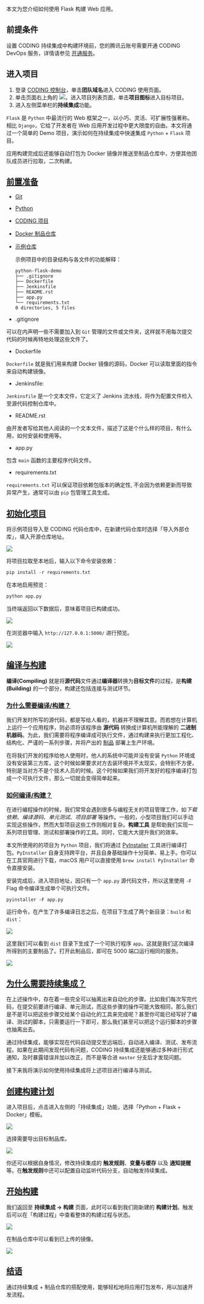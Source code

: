 本文为您介绍如何使用 Flask 构建 Web 应用。

## 前提条件
设置 CODING 持续集成中构建环境前，您的腾讯云账号需要开通 CODING DevOps 服务，详情请参见 [开通服务](https://cloud.tencent.com/document/product/1115/37268)。

## 进入项目
1. 登录 [CODING 控制台](https://console.cloud.tencent.com/coding)，单击**团队域名**进入 CODING 使用页面。
2. 单击页面右上角的 <img src ="https://main.qcloudimg.com/raw/d94a8e60dd3a41d0af07d72ae0e9d70e.png" style ="margin:0">，进入项目列表页面，单击**项目图标**进入目标项目。
3.  进入左侧菜单栏的**持续集成**功能。

`Flask` 是 `Python` 中最流行的 Web 框架之一，以小巧、灵活、可扩展性强著称。相比 `Django`，它给了开发者在 Web 应用开发过程中更大限度的自由。本文将通过一个简单的 Demo 项目，演示如何在持续集成中快速集成 `Python` + `Flask` 项目。

应用构建完成后还能够自动打包为 Docker 镜像并推送至制品仓库中，方便其他团队成员进行拉取，二次构建。

## [前置准备](#prerequisite)

-   [Git](<https://git-scm.com/>)
-   [Python](<https://www.python.org/>)
-   [CODING 项目](/docs/start/project.html)
-   [Docker 制品仓库](/docs/artifacts/quick-start/docker.html)
-   [示例仓库](https://coding-public.coding.net/public/python-flask-demo/python-flask-demo/git/files)

    示例项目中的目录结构与各文件的功能解释：

    ```git
    python-flask-demo
    ├── .gitignore
    ├── Dockerfile
    ├── Jenkinsfile
    ├── README.rst
    ├── app.py
    └── requirements.txt
    0 directories, 5 files
    ```

-   .gitignore

  可以在内声明一些不需要加入到 `Git` 管理的文件或文件夹，这样就不用每次提交代码的时候再特地处理这些文件了。

-   Dockerfile

  `Dockerfile` 就是我们用来构建 Docker 镜像的源码，Docker 可以读取里面的指令来自动构建镜像。

-   Jenkinsfile: 

  `Jenkinsfile` 是一个文本文件，它定义了 Jenkins 流水线，将作为配置文件检入至源代码控制仓库中。

-   README.rst

  由开发者写给其他人阅读的一个文本文件，描述了这是个什么样的项目，有什么用，如何安装和使用等。

-   app.py

  包含 `main` 函数的主要程序代码文件。

-   requirements.txt

  `requirements.txt` 可以保证项目依赖包版本的确定性, 不会因为依赖更新而导致异常产生，通常可以由 `pip` 包管理工具生成。

## [初始化项目](#init)

将示例项目导入至 CODING 代码仓库中，在新建代码仓库时选择「导入外部仓库」，填入开源仓库地址。

![](https://help-assets.codehub.cn/enterprise/20211125111043.png)

将项目拉取至本地后，输入以下命令安装依赖：

```python
pip install -r requirements.txt
```

在本地启用预览：

```python
python app.py
```

当终端返回以下数据后，意味着项目已构建成功。

![](https://help-assets.codehub.cn/enterprise/20211125112240.png)

在浏览器中输入 `http://127.0.0.1:5000/` 进行预览。

![](https://help-assets.codehub.cn/enterprise/20211125112324.png)

## [编译与构建](#compiling-building)

**编译(Compiling)** 就是将**源代码**文件通过**编译器**转换为**目标文件**的过程，是**构建(Building)** 的一个部分，构建还包括连接与测试环节。

### [为什么需要编译/构建？](#why-compiling)

我们开发时所写的源代码，都是写给人看的，机器并不理解其意。而若想在计算机上运行一个应用程序，则必须将该程序由 **源代码** 转换成计算机所能理解的 **二进制机器码**。为此，我们需要将程序编译成可执行文件，通过构建来执行更加工程化、结构化、严谨的一系列步骤，并将产出的 [制品](<https://en.wikipedia.org/wiki/Artifact_(software_development)>) 部署上生产环境。

在将我们开发的程序给他人使用时，他人的系统中可能并没有安装 `Python` 环境或没有安装第三方库，这个时候如果要求对方去装环境并不太现实，会特别不方便，特别是当对方不是个技术人员的时候。这个时候如果我们将开发好的程序编译打包成一个可执行文件，那么一切就会变得简单起来。

### [如何编译/构建？](#how-compiling)

在进行编程操作的时候，我们常常会遇到很多与编程无关的项目管理工作，如*下载依赖*、*编译源码*、*单元测试*、*项目部署* 等操作。一般的，小型项目我们可以手动实现这些操作，然而大型项目这些工作则相对复杂。**构建工具** 是帮助我们实现一系列项目管理、测试和部署操作的工具。同时，它能大大提升我们的效率。

本文所使用的的项目为 `Python` 项目，我们将通过 [PyInstaller](<http://www.pyinstaller.org/>) 工具进行编译打包。`PyInstaller` 自身支持跨平台，并且自身基础操作十分简单、易上手。你可以在工具官网进行下载，macOS 用户可以直接使用 `brew install PyInstaller` 命令直接安装。

安装完成后，进入项目地址，因只有一个 `app.py` 源代码文件，所以这里使用 `-F` Flag 命令编译生成单个可执行文件。

```shell
pyinstaller -F app.py
```

运行命令，在产生了许多编译日志之后，在项目下生成了两个新目录：`build` 和 `dist`：

![](https://help-assets.codehub.cn/enterprise/20211125150358.png)

这里我们可以看到 `dist` 目录下生成了一个可执行程序 `app`。这就是我们这次编译所得到的主要制品了。打开此制品后，即可在 5000 端口运行相同的服务。

![](https://help-assets.codehub.cn/enterprise/20211125150338.png)

## [为什么需要持续集成？](#why-ci)

在上述操作中，存在着一些完全可以抽离出来自动化的步骤。比如我们每次写完代码，在提交前要进行编译、单元测试，而这些步骤的操作可能大致相同，那么我们是不是可以把这些步骤交给某个自动化的工具来完成呢？甚至你可能已经写好了编译、测试的脚本，只需要运行一下即可，那么我们甚至可以把这个运行脚本的步骤也抽离出去。

通过持续集成，能够实现在代码自动提交至远端后，自动进入编译、测试、发布流程。如果在此期间发现代码有问题，CODING 持续集成还能够通过多种进行形式通知，及时暴露错误并加以改正，而不是等合进 `master` 分支后才发现问题。

接下来我将演示如何使用持续集成将上述项目进行编译与测试。

## [创建构建计划](#create-ci)

进入项目后，点击进入左侧的「持续集成」功能，选择「Python + Flask + Docker」模板。

![](https://help-assets.codehub.cn/enterprise/20211125160907.png)

选择需要导出目标制品库。

![](https://help-assets.codehub.cn/enterprise/20211125161103.png)

你还可以根据自身情况，修改持续集成的 **触发规则**、**变量与缓存** 以及 **通知提醒** 等。在**触发规则**中还可以配置自动监听代码分支，自动触发持续集成。

## [开始构建](#start)

我们返回至 **持续集成 -> 构建** 页面，此时可以看到我们刚新建的 **构建计划**。触发后可以在「构建过程」中查看整体的构建过程与状态。

![](https://help-assets.codehub.cn/enterprise/20211125161614.png)

在制品仓库中可以看到已上传的镜像。

![](https://help-assets.codehub.cn/enterprise/20211125161803.png)

## [结语](#end)

通过持续集成 + 制品仓库的搭配使用，能够轻松地将应用打包发布，用以加速开发流程。